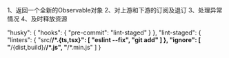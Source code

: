 1、返回一个全新的Observable对象
2、对上游和下游的订阅及退订
3、处理异常情况
4、及时释放资源


"husky": {
    "hooks": {
      "pre-commit": "lint-staged"
    }
  },
  "lint-staged": {
    "linters": {
      "src/**/*.{ts,tsx}": [
        "eslint --fix",
        "git add"
      ]
    },
    "ignore": [
      "**/{dist,build}/**/*.js",
      "**/*.min.js"
    ]
  }